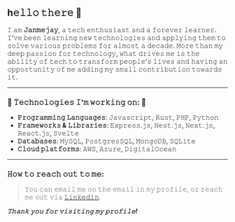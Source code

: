 ## h𝚎𝚕𝚕𝚘 𝚝𝚑𝚎𝚛𝚎 👋

𝙸 𝚊𝚖 **𝙹𝚊𝚗𝚖𝚎𝚓𝚊𝚢**, 𝚊 𝚝𝚎𝚌𝚑 𝚎𝚗𝚝𝚑𝚞𝚜𝚒𝚊𝚜𝚝 𝚊𝚗𝚍 𝚊 𝚏𝚘𝚛𝚎𝚟𝚎𝚛 𝚕𝚎𝚊𝚛𝚗𝚎𝚛. 𝙸'𝚟𝚎 𝚋𝚎𝚎𝚗 𝚕𝚎𝚊𝚛𝚗𝚒𝚗𝚐 𝚗𝚎𝚠 𝚝𝚎𝚌𝚑𝚗𝚘𝚕𝚘𝚐𝚒𝚎𝚜 𝚊𝚗𝚍 𝚊𝚙𝚙𝚕𝚢𝚒𝚗𝚐 𝚝𝚑𝚎𝚖 𝚝𝚘 𝚜𝚘𝚕𝚟𝚎 𝚟𝚊𝚛𝚒𝚘𝚞𝚜 𝚙𝚛𝚘𝚋𝚕𝚎𝚖𝚜 𝚏𝚘𝚛 𝚊𝚕𝚖𝚘𝚜𝚝 𝚊 𝚍𝚎𝚌𝚊𝚍𝚎. 𝙼𝚘𝚛𝚎 𝚝𝚑𝚊𝚗 𝚖𝚢 𝚍𝚎𝚎𝚙 𝚙𝚊𝚜𝚜𝚒𝚘𝚗 𝚏𝚘𝚛 𝚝𝚎𝚌𝚑𝚗𝚘𝚕𝚘𝚐𝚢, 𝚠𝚑𝚊𝚝 𝚍𝚛𝚒𝚟𝚎𝚜 𝚖𝚎 𝚒𝚜 𝚝𝚑𝚎 𝚊𝚋𝚒𝚕𝚒𝚝𝚢 𝚘𝚏 𝚝𝚎𝚌𝚑 𝚝𝚘 𝚝𝚛𝚊𝚗𝚜𝚏𝚘𝚛𝚖 𝚙𝚎𝚘𝚙𝚕𝚎'𝚜 𝚕𝚒𝚟𝚎𝚜 𝚊𝚗𝚍 𝚑𝚊𝚟𝚒𝚗𝚐 𝚊𝚗 𝚘𝚙𝚙𝚘𝚛𝚝𝚞𝚗𝚒𝚝𝚢 𝚘𝚏 𝚖𝚎 𝚊𝚍𝚍𝚒𝚗𝚐 𝚖𝚢 𝚜𝚖𝚊𝚕𝚕 𝚌𝚘𝚗𝚝𝚛𝚒𝚋𝚞𝚝𝚒𝚘𝚗 𝚝𝚘𝚠𝚊𝚛𝚍𝚜 𝚒𝚝.

----
### 🚀 𝚃𝚎𝚌𝚑𝚗𝚘𝚕𝚘𝚐𝚒𝚎𝚜 𝙸'𝚖 𝚠𝚘𝚛𝚔𝚒𝚗𝚐 𝚘𝚗: 🚀
- **𝙿𝚛𝚘𝚐𝚛𝚊𝚖𝚖𝚒𝚗𝚐 𝙻𝚊𝚗𝚐𝚞𝚊𝚐𝚎𝚜**: 𝙹𝚊𝚟𝚊𝚜𝚌𝚛𝚒𝚙𝚝, 𝚁𝚞𝚜𝚝, 𝙿𝙷𝙿, 𝙿𝚢𝚝𝚑𝚘𝚗
- **𝙵𝚛𝚊𝚖𝚎𝚠𝚘𝚛𝚔𝚜 & 𝙻𝚒𝚋𝚛𝚊𝚛𝚒𝚎𝚜**: 𝙴𝚡𝚙𝚛𝚎𝚜𝚜.𝚓𝚜, 𝙽𝚎𝚜𝚝.𝚓𝚜, 𝙽𝚎𝚡𝚝.𝚓𝚜, 𝚁𝚎𝚊𝚌𝚝.𝚓𝚜, 𝚂𝚟𝚎𝚕𝚝𝚎
- **𝙳𝚊𝚝𝚊𝚋𝚊𝚜𝚎𝚜**: 𝙼𝚢𝚂𝚀𝙻, 𝙿𝚘𝚜𝚝𝚐𝚛𝚎𝚜𝚂𝚀𝙻, 𝙼𝚘𝚗𝚐𝚘𝙳𝙱, 𝚂𝚀𝙻𝚒𝚝𝚎
- **𝙲𝚕𝚘𝚞𝚍 𝚙𝚕𝚊𝚝𝚏𝚘𝚛𝚖𝚜**: 𝙰𝚆𝚂, 𝙰𝚣𝚞𝚛𝚎, 𝙳𝚒𝚐𝚒𝚝𝚊𝚕𝙾𝚌𝚎𝚊𝚗

---
### 𝙷𝚘𝚠 𝚝𝚘 𝚛𝚎𝚊𝚌𝚑 𝚘𝚞𝚝 𝚝𝚘 𝚖𝚎:
> 𝚈𝚘𝚞 𝚌𝚊𝚗 𝚎𝚖𝚊𝚒𝚕 𝚖𝚎 𝚘𝚗 𝚝𝚑𝚎 𝚎𝚖𝚊𝚒𝚕 𝚒𝚗 𝚖𝚢 𝚙𝚛𝚘𝚏𝚒𝚕𝚎, 𝚘𝚛 𝚛𝚎𝚊𝚌𝚑 𝚖𝚎 𝚘𝚞𝚝 𝚟𝚒𝚊 [𝙻𝚒𝚗𝚔𝚎𝚍𝚒𝚗](https://www.linkedin.com/in/janmejay-singh-913303120/). 

***𝚃𝚑𝚊𝚗𝚔 𝚢𝚘𝚞 𝚏𝚘𝚛 𝚟𝚒𝚜𝚒𝚝𝚒𝚗𝚐 𝚖𝚢 𝚙𝚛𝚘𝚏𝚒𝚕𝚎!*** 
<!--
**jj-theInvincible/jj-theInvincible** is a ✨ _special_ ✨ repository because its `README.md` (this file) appears on your GitHub profile.

Here are some ideas to get you started:

- 🔭 I’m currently working on ...
- 🌱 I’m currently learning ...
- 👯 I’m looking to collaborate on ...
- 🤔 I’m looking for help with ...
- 💬 Ask me about ...
- 📫 How to reach me: ...
- 😄 Pronouns: ...
- ⚡ Fun fact: ...
-->
